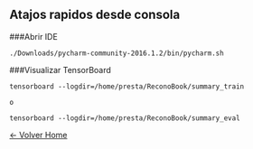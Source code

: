 ## Atajos rapidos desde consola


###Abrir IDE

```shell
./Downloads/pycharm-community-2016.1.2/bin/pycharm.sh
```

###Visualizar TensorBoard

```shell
tensorboard --logdir=/home/presta/ReconoBook/summary_train

o

tensorboard --logdir=/home/presta/ReconoBook/summary_eval
```


[<- Volver Home](../README.md)
